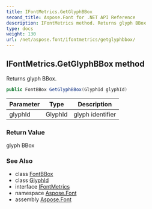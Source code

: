 ```yaml
---
title: IFontMetrics.GetGlyphBBox
second_title: Aspose.Font for .NET API Reference
description: IFontMetrics method. Returns glyph BBox
type: docs
weight: 130
url: /net/aspose.font/ifontmetrics/getglyphbbox/
---
```

## IFontMetrics.GetGlyphBBox method

Returns glyph BBox.

```csharp
public FontBBox GetGlyphBBox(GlyphId glyphId)
```

| Parameter | Type | Description |
| --- | --- | --- |
| glyphId | GlyphId | glyph identifier |

### Return Value

glyph BBox

### See Also

* class [FontBBox](../../fontbbox/)
* class [GlyphId](../../../aspose.font.glyphs/glyphid/)
* interface [IFontMetrics](../)
* namespace [Aspose.Font](../../ifontmetrics/)
* assembly [Aspose.Font](../../../)


